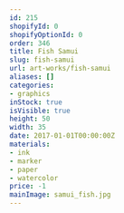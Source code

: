 ```yaml
---
id: 215
shopifyId: 0
shopifyOptionId: 0
order: 346
title: Fish Samui
slug: fish-samui
url: art-works/fish-samui
aliases: []
categories:
- graphics
inStock: true
isVisible: true
height: 50
width: 35
date: 2017-01-01T00:00:00Z
materials:
- ink
- marker
- paper
- watercolor
price: -1
mainImage: samui_fish.jpg
---
```

